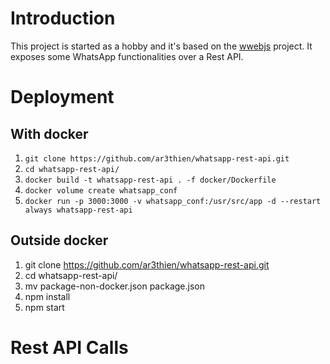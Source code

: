 # Introduction

This project is started as a hobby and it's based on the [wwebjs](https://wwebjs.dev/) project. It exposes some WhatsApp functionalities over a Rest API.

# Deployment

## With docker

1. `git clone https://github.com/ar3thien/whatsapp-rest-api.git`
2. `cd whatsapp-rest-api/`
3. `docker build -t whatsapp-rest-api . -f docker/Dockerfile`
4. `docker volume create whatsapp_conf`
4. `docker run -p 3000:3000 -v whatsapp_conf:/usr/src/app -d --restart always whatsapp-rest-api`

## Outside docker

1. git clone https://github.com/ar3thien/whatsapp-rest-api.git
2. cd whatsapp-rest-api/
3. mv package-non-docker.json package.json
4. npm install
5. npm start

# Rest API Calls

